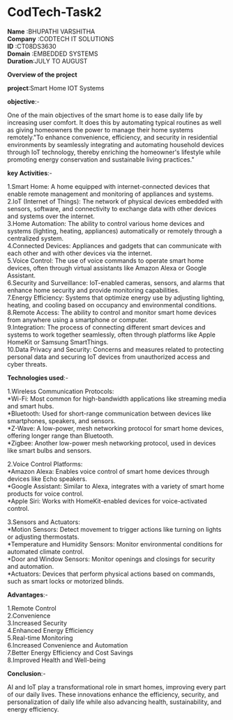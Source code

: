 # CodTech-Task2
**Name**    :BHUPATHI VARSHITHA<br>
**Company** :CODTECH IT SOLUTIONS<br>
**ID**      :CT08DS3630<br>
**Domain**  :EMBEDDED SYSTEMS<br>
**Duration**:JULY TO AUGUST<br>

**Overview of the project**

**project**:Smart Home IOT Systems

**objective**:-<br>

One of the main objectives of the smart home is to ease daily life by increasing user comfort. It does this by automating typical routines as well as giving homeowners the power to manage their home systems remotely."To enhance convenience, efficiency, and security in residential environments by seamlessly integrating and automating household devices through IoT technology, thereby enriching the homeowner's lifestyle while promoting energy conservation and sustainable living practices."


**key Activities**:-<br>

1.Smart Home: A home equipped with internet-connected devices that enable remote management and monitoring of appliances and systems.<br>
2.IoT (Internet of Things): The network of physical devices embedded with sensors, software, and connectivity to exchange data with other devices and systems over the internet.<br>
3.Home Automation: The ability to control various home devices and systems (lighting, heating, appliances) automatically or remotely through a centralized system.<br>
4.Connected Devices: Appliances and gadgets that can communicate with each other and with other devices via the internet.<br>
5.Voice Control: The use of voice commands to operate smart home devices, often through virtual assistants like Amazon Alexa or Google Assistant.<br>
6.Security and Surveillance: IoT-enabled cameras, sensors, and alarms that enhance home security and provide monitoring capabilities.<br>
7.Energy Efficiency: Systems that optimize energy use by adjusting lighting, heating, and cooling based on occupancy and environmental conditions.<br>
8.Remote Access: The ability to control and monitor smart home devices from anywhere using a smartphone or computer.<br>
9.Integration: The process of connecting different smart devices and systems to work together seamlessly, often through platforms like Apple HomeKit or Samsung SmartThings.<br>
10.Data Privacy and Security: Concerns and measures related to protecting personal data and securing IoT devices from unauthorized access and cyber threats.<br>

**Technologies used**:-<br>

1.Wireless Communication Protocols:<br>
*Wi-Fi: Most common for high-bandwidth applications like streaming media and smart hubs.<br>
*Bluetooth: Used for short-range communication between devices like smartphones, speakers, and sensors.<br>
*Z-Wave: A low-power, mesh networking protocol for smart home devices, offering longer range than Bluetooth.<br>
*Zigbee: Another low-power mesh networking protocol, used in devices like smart bulbs and sensors.<br>

2.Voice Control Platforms:<br>
*Amazon Alexa: Enables voice control of smart home devices through devices like Echo speakers.<br>
*Google Assistant: Similar to Alexa, integrates with a variety of smart home products for voice control.<br>
*Apple Siri: Works with HomeKit-enabled devices for voice-activated control.<br>

3.Sensors and Actuators:<br>
*Motion Sensors: Detect movement to trigger actions like turning on lights or adjusting thermostats.<br>
*Temperature and Humidity Sensors: Monitor environmental conditions for automated climate control.<br>
*Door and Window Sensors: Monitor openings and closings for security and automation.<br>
*Actuators: Devices that perform physical actions based on commands, such as smart locks or motorized blinds.<br>

**Advantages**:-<br>

1.Remote Control<br>
2.Convenience<br>
3.Increased Security<br>
4.Enhanced Energy Efficiency<br>
5.Real-time Monitoring<br>
6.Increased Convenience and Automation<br>
7.Better Energy Efficiency and Cost Savings<br>
8.Improved Health and Well-being<br>

**Conclusion**:-<br>

AI and IoT play a transformational role in smart homes, improving every part of our daily lives. These innovations enhance the efficiency, security, and personalization of daily life while also advancing health, sustainability, and energy efficiency.


